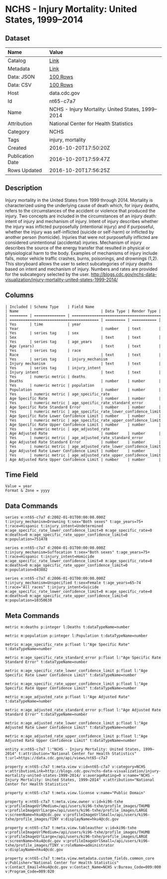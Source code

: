 # NCHS - Injury Mortality: United States, 1999–2014

## Dataset

| Name | Value |
| :--- | :---- |
| Catalog | [Link](https://catalog.data.gov/dataset/nchs-injury-mortality-united-states-1999a2014) |
| Metadata | [Link](https://data.cdc.gov/api/views/nt65-c7a7) |
| Data: JSON | [100 Rows](https://data.cdc.gov/api/views/nt65-c7a7/rows.json?max_rows=100) |
| Data: CSV | [100 Rows](https://data.cdc.gov/api/views/nt65-c7a7/rows.csv?max_rows=100) |
| Host | data.cdc.gov |
| Id | nt65-c7a7 |
| Name | NCHS - Injury Mortality: United States, 1999–2014 |
| Attribution | National Center for Health Statistics |
| Category | NCHS |
| Tags | injury, mortality |
| Created | 2016-10-20T17:50:20Z |
| Publication Date | 2016-10-20T17:59:47Z |
| Rows Updated | 2016-10-20T17:56:25Z |

## Description

Injury mortality in the United States from 1999 through 2014. Mortality is characterized using the underlying cause of death which, for injury deaths, refers to the circumstances of the accident or violence that produced the injury. Two concepts are included in the circumstances of an injury death: intent of injury and mechanism of injury. Intent of injury describes whether the injury was inflicted purposefully (intentional injury) and if purposeful, whether the injury was self-inflicted (suicide or self-harm) or inflicted by another person (homicide). Injuries that were not purposefully inflicted are considered unintentional (accidental) injuries. Mechanism of injury describes the source of the energy transfer that resulted in physical or physiological harm to the body. Examples of mechanisms of injury include falls, motor vehicle traffic crashes, burns, poisonings, and drownings (1,2). This storyboard allows the user to select subcategories of injury deaths based on intent and mechanism of injury. Numbers and rates are provided for the subcategory selected by the user.
http://blogs.cdc.gov/nchs-data-visualization/injury-mortality-united-states-1999-2014/

## Columns

```ls
| Included | Schema Type    | Field Name                               | Name                                     | Data Type | Render Type |
| ======== | ============== | ======================================== | ======================================== | ========= | =========== |
| Yes      | time           | year                                     | Year                                     | number    | text        |
| Yes      | series tag     | sex                                      | Sex                                      | text      | text        |
| Yes      | series tag     | age_years                                | Age (years)                              | text      | text        |
| Yes      | series tag     | race                                     | Race                                     | text      | text        |
| Yes      | series tag     | injury_mechanism                         | Injury mechanism                         | text      | text        |
| Yes      | series tag     | injury_intent                            | Injury intent                            | text      | text        |
| Yes      | numeric metric | deaths                                   | Deaths                                   | number    | number      |
| Yes      | numeric metric | population                               | Population                               | number    | number      |
| Yes      | numeric metric | age_specific_rate                        | Age Specific Rate                        | number    | number      |
| Yes      | numeric metric | age_specific_rate_standard_error         | Age Specific Rate Standard Error         | number    | number      |
| Yes      | numeric metric | age_specific_rate_lower_confidence_limit | Age Specific Rate Lower Confidence Limit | number    | number      |
| Yes      | numeric metric | age_specific_rate_upper_confidence_limit | Age Specific Rate Upper Confidence Limit | number    | number      |
| Yes      | numeric metric | age_adjusted_rate                        | Age Adjusted Rate                        | number    | number      |
| Yes      | numeric metric | age_adjusted_rate_standard_error         | Age Adjusted Rate Standard Error         | number    | number      |
| Yes      | numeric metric | age_adjusted_rate_lower_confidence_limit | Age Adjusted Rate Lower Confidence Limit | number    | number      |
| Yes      | numeric metric | age_adjusted_rate_upper_confidence_limit | Age Adjusted Rate Upper Confidence Limit | number    | number      |
```

## Time Field

```ls
Value = year
Format & Zone = yyyy
```

## Data Commands

```ls
series e:nt65-c7a7 d:2002-01-01T00:00:00.000Z t:injury_mechanism=Drowning t:sex="Both sexes" t:age_years=75+ t:race=Hispanic t:injury_intent=Undetermined m:age_specific_rate_lower_confidence_limit=0 m:age_specific_rate=0 m:deaths=0 m:age_specific_rate_upper_confidence_limit=0 m:population=751478

series e:nt65-c7a7 d:2004-01-01T00:00:00.000Z t:injury_mechanism=Suffocation t:sex="Both sexes" t:age_years=75+ t:race=Hispanic t:injury_intent=Homicide m:age_specific_rate_lower_confidence_limit=0 m:age_specific_rate=0 m:deaths=0 m:age_specific_rate_upper_confidence_limit=0 m:population=843882

series e:nt65-c7a7 d:2006-01-01T00:00:00.000Z t:injury_mechanism=Unspecified t:sex=Female t:age_years=65–74 t:race="All races" t:injury_intent=Suicide m:age_specific_rate_lower_confidence_limit=0 m:age_specific_rate=0 m:deaths=0 m:age_specific_rate_upper_confidence_limit=0 m:population=10350638
```

## Meta Commands

```ls
metric m:deaths p:integer l:Deaths t:dataTypeName=number

metric m:population p:integer l:Population t:dataTypeName=number

metric m:age_specific_rate p:float l:"Age Specific Rate" t:dataTypeName=number

metric m:age_specific_rate_standard_error p:float l:"Age Specific Rate Standard Error" t:dataTypeName=number

metric m:age_specific_rate_lower_confidence_limit p:float l:"Age Specific Rate Lower Confidence Limit" t:dataTypeName=number

metric m:age_specific_rate_upper_confidence_limit p:float l:"Age Specific Rate Upper Confidence Limit" t:dataTypeName=number

metric m:age_adjusted_rate p:float l:"Age Adjusted Rate" t:dataTypeName=number

metric m:age_adjusted_rate_standard_error p:float l:"Age Adjusted Rate Standard Error" t:dataTypeName=number

metric m:age_adjusted_rate_lower_confidence_limit p:float l:"Age Adjusted Rate Lower Confidence Limit" t:dataTypeName=number

metric m:age_adjusted_rate_upper_confidence_limit p:float l:"Age Adjusted Rate Upper Confidence Limit" t:dataTypeName=number

entity e:nt65-c7a7 l:"NCHS - Injury Mortality: United States, 1999–2014" t:attribution="National Center for Health Statistics" t:url=https://data.cdc.gov/api/views/nt65-c7a7

property e:nt65-c7a7 t:meta.view v:id=nt65-c7a7 v:category=NCHS v:attributionLink=http://blogs.cdc.gov/nchs-data-visualization/injury-mortality-united-states-1999-2014/ v:averageRating=0 v:name="NCHS - Injury Mortality: United States, 1999–2014" v:attribution="National Center for Health Statistics"

property e:nt65-c7a7 t:meta.view.license v:name="Public Domain"

property e:nt65-c7a7 t:meta.view.owner v:id=ki96-txhe v:profileImageUrlMedium=/api/users/ki96-txhe/profile_images/THUMB v:profileImageUrlLarge=/api/users/ki96-txhe/profile_images/LARGE v:screenName=hku4@cdc.gov v:profileImageUrlSmall=/api/users/ki96-txhe/profile_images/TINY v:displayName=hku4@cdc.gov

property e:nt65-c7a7 t:meta.view.tableauthor v:id=ki96-txhe v:profileImageUrlMedium=/api/users/ki96-txhe/profile_images/THUMB v:profileImageUrlLarge=/api/users/ki96-txhe/profile_images/LARGE v:screenName=hku4@cdc.gov v:profileImageUrlSmall=/api/users/ki96-txhe/profile_images/TINY v:roleName=administrator v:displayName=hku4@cdc.gov

property e:nt65-c7a7 t:meta.view.metadata.custom_fields.common_core v:Publisher="National Center for Health Statistics" v:Contact_Email=hku4@cdc.gov v:Contact_Name=NCHS v:Bureau_Code=009:000 v:Program_Code=009:020
```